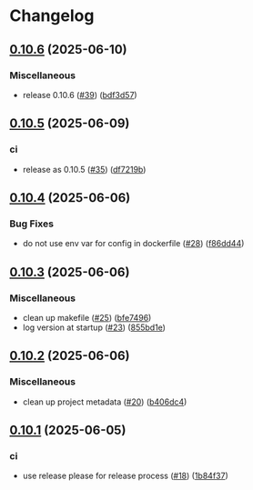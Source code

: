 # Changelog

## [0.10.6](https://github.com/momentohq/momento-proxy/compare/v0.10.5...v0.10.6) (2025-06-10)


### Miscellaneous

* release 0.10.6 ([#39](https://github.com/momentohq/momento-proxy/issues/39)) ([bdf3d57](https://github.com/momentohq/momento-proxy/commit/bdf3d57febbfae7079f5fa07063cfc17f02e5c8f))

## [0.10.5](https://github.com/momentohq/momento-proxy/compare/v0.10.4...v0.10.5) (2025-06-09)


### ci

* release as 0.10.5 ([#35](https://github.com/momentohq/momento-proxy/issues/35)) ([df7219b](https://github.com/momentohq/momento-proxy/commit/df7219bd7e2b9fe77f93a7613a7ee9ce5b0035ad))

## [0.10.4](https://github.com/momentohq/momento-proxy/compare/v0.10.3...v0.10.4) (2025-06-06)


### Bug Fixes

* do not use env var for config in dockerfile ([#28](https://github.com/momentohq/momento-proxy/issues/28)) ([f86dd44](https://github.com/momentohq/momento-proxy/commit/f86dd443fc48305cd48d8fcdbfefd38dbd847bdc))

## [0.10.3](https://github.com/momentohq/momento-proxy/compare/v0.10.2...v0.10.3) (2025-06-06)


### Miscellaneous

* clean up makefile ([#25](https://github.com/momentohq/momento-proxy/issues/25)) ([bfe7496](https://github.com/momentohq/momento-proxy/commit/bfe7496f980027407526e7565be1a3e2c8872e79))
* log version at startup ([#23](https://github.com/momentohq/momento-proxy/issues/23)) ([855bd1e](https://github.com/momentohq/momento-proxy/commit/855bd1e87ec03c55154c35d18e2f3848df7c71af))

## [0.10.2](https://github.com/momentohq/momento-proxy/compare/v0.10.1...v0.10.2) (2025-06-06)


### Miscellaneous

* clean up project metadata ([#20](https://github.com/momentohq/momento-proxy/issues/20)) ([b406dc4](https://github.com/momentohq/momento-proxy/commit/b406dc47f2f3ffe7583115f0210368258328b48c))

## [0.10.1](https://github.com/momentohq/momento-proxy/compare/v0.10.0...v0.10.1) (2025-06-05)


### ci

* use release please for release process ([#18](https://github.com/momentohq/momento-proxy/issues/18)) ([1b84f37](https://github.com/momentohq/momento-proxy/commit/1b84f37e6d992201537773c867da9fabbc866fd5))
